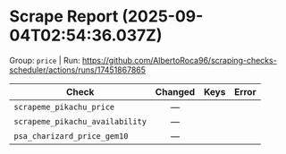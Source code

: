 # Scrape Report (2025-09-04T02:54:36.037Z)

Group: `price`  |  Run: https://github.com/AlbertoRoca96/scraping-checks-scheduler/actions/runs/17451867865

| Check | Changed | Keys | Error |
|---|:---:|:--|:--|
| `scrapeme_pikachu_price` | — |  |  |
| `scrapeme_pikachu_availability` | — |  |  |
| `psa_charizard_price_gem10` | — |  |  |
